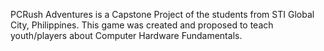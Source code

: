 PCRush Adventures is a Capstone Project of the students from STI Global City, Philippines. This game was created and proposed to teach youth/players about Computer Hardware Fundamentals.
